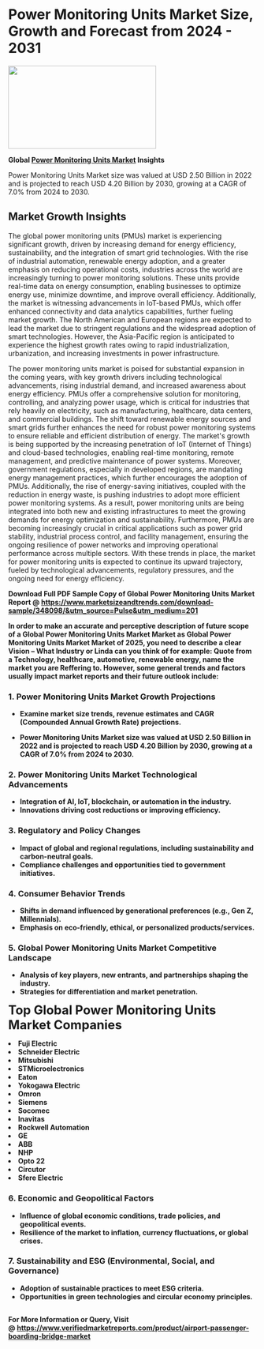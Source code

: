 <H1>Power Monitoring Units Market Size, Growth and Forecast from 2024 - 2031</H1><img class="aligncenter size-medium wp-image-584254" src="https://thirdeyenews.in/wp-content/uploads/2024/09/Global-Market-Research-300x168.jpeg" alt="" width="300" height="168" /><p><strong>Global&nbsp;<a href="https://www.marketsizeandtrends.com/download-sample/348098/&amp;utm_source=Pulse&amp;utm_medium=201">Power Monitoring Units Market</a> Insights</strong></p><p>Power Monitoring Units Market size was valued at USD 2.50 Billion in 2022 and is projected to reach USD 4.20 Billion by 2030, growing at a CAGR of 7.0% from 2024 to 2030.</p><p><h2>Market Growth Insights</h2> <p>The global power monitoring units (PMUs) market is experiencing significant growth, driven by increasing demand for energy efficiency, sustainability, and the integration of smart grid technologies. With the rise of industrial automation, renewable energy adoption, and a greater emphasis on reducing operational costs, industries across the world are increasingly turning to power monitoring solutions. These units provide real-time data on energy consumption, enabling businesses to optimize energy use, minimize downtime, and improve overall efficiency. Additionally, the market is witnessing advancements in IoT-based PMUs, which offer enhanced connectivity and data analytics capabilities, further fueling market growth. The North American and European regions are expected to lead the market due to stringent regulations and the widespread adoption of smart technologies. However, the Asia-Pacific region is anticipated to experience the highest growth rates owing to rapid industrialization, urbanization, and increasing investments in power infrastructure.</p> <p><strong></strong></p> <p>The power monitoring units market is poised for substantial expansion in the coming years, with key growth drivers including technological advancements, rising industrial demand, and increased awareness about energy efficiency. PMUs offer a comprehensive solution for monitoring, controlling, and analyzing power usage, which is critical for industries that rely heavily on electricity, such as manufacturing, healthcare, data centers, and commercial buildings. The shift toward renewable energy sources and smart grids further enhances the need for robust power monitoring systems to ensure reliable and efficient distribution of energy. The market's growth is being supported by the increasing penetration of IoT (Internet of Things) and cloud-based technologies, enabling real-time monitoring, remote management, and predictive maintenance of power systems. Moreover, government regulations, especially in developed regions, are mandating energy management practices, which further encourages the adoption of PMUs. Additionally, the rise of energy-saving initiatives, coupled with the reduction in energy waste, is pushing industries to adopt more efficient power monitoring systems. As a result, power monitoring units are being integrated into both new and existing infrastructures to meet the growing demands for energy optimization and sustainability. Furthermore, PMUs are becoming increasingly crucial in critical applications such as power grid stability, industrial process control, and facility management, ensuring the ongoing resilience of power networks and improving operational performance across multiple sectors. With these trends in place, the market for power monitoring units is expected to continue its upward trajectory, fueled by technological advancements, regulatory pressures, and the ongoing need for energy efficiency.</p> <p><strong></p><p><span class=""><strong>Download Full PDF Sample Copy of Global Power Monitoring Units Market Report</strong> @ <a href="https://www.marketsizeandtrends.com/download-sample/348098/&amp;utm_source=Pulse&amp;utm_medium=201" target="_blank">https://www.marketsizeandtrends.com/download-sample/348098/&amp;utm_source=Pulse&amp;utm_medium=201</a></span></p><p>In order to make an accurate and perceptive description of future scope of a Global&nbsp;Power Monitoring Units Market Market as Global&nbsp;Power Monitoring Units Market Market of 2025, you need to describe a clear Vision &ndash; What Industry or Linda can you think of for example: Quote from a Technology, healthcare, automotive, renewable energy, name the market you are Reffering to. However, some general trends and factors usually impact market reports and their future outlook include:</p><h3>1.&nbsp;<strong>Power Monitoring Units Market Growth Projections</strong></h3><ul><li>Examine market size trends, revenue estimates and CAGR (Compounded Annual Growth Rate) projections.</li><li><p>Power Monitoring Units Market size was valued at USD 2.50 Billion in 2022 and is projected to reach USD 4.20 Billion by 2030, growing at a CAGR of 7.0% from 2024 to 2030.</p></li></ul><h3>2.&nbsp;<strong>Power Monitoring Units Market Technological Advancements</strong></h3><ul><li>Integration of AI, IoT, blockchain, or automation in the industry.</li><li>Innovations driving cost reductions or improving efficiency.</li></ul><h3>3.&nbsp;<strong>Regulatory and Policy Changes</strong></h3><ul><li>Impact of global and regional regulations, including sustainability and carbon-neutral goals.</li><li>Compliance challenges and opportunities tied to government initiatives.</li></ul><h3>4.&nbsp;<strong>Consumer Behavior Trends</strong></h3><ul><li>Shifts in demand influenced by generational preferences (e.g., Gen Z, Millennials).</li><li>Emphasis on eco-friendly, ethical, or personalized products/services.</li></ul><h3>5.&nbsp;<strong>Global Power Monitoring Units Market Competitive Landscape</strong></h3><ul><li>Analysis of key players, new entrants, and partnerships shaping the industry.</li><li>Strategies for differentiation and market penetration.</li></ul><p data-pm-slice="1 1 []"><span style="color: inherit; font-family: inherit; font-size: 25px;">Top Global Power Monitoring Units Market Companies</span></p><div class="" data-test-id=""><p><li>Fuji Electric</li><li> Schneider Electric</li><li> Mitsubishi</li><li> STMicroelectronics</li><li> Eaton</li><li> Yokogawa Electric</li><li> Omron</li><li> Siemens</li><li> Socomec</li><li> Inavitas</li><li> Rockwell Automation</li><li> GE</li><li> ABB</li><li> NHP</li><li> Opto 22</li><li> Circutor</li><li> Sfere Electric</li></p></div><h3>6.&nbsp;<strong>Economic and Geopolitical Factors</strong></h3><ul><li>Influence of global economic conditions, trade policies, and geopolitical events.</li><li>Resilience of the market to inflation, currency fluctuations, or global crises.</li></ul><h3>7.&nbsp;<strong>Sustainability and ESG (Environmental, Social, and Governance)</strong></h3><ul><li>Adoption of sustainable practices to meet ESG criteria.</li><li>Opportunities in green technologies and circular economy principles.</li></ul><h2><strong style="font-size: 14px;">For More Information or Query, Visit @&nbsp;</strong><a style="background-color: #ffffff; font-size: 14px;" href="https://www.marketsizeandtrends.com/report/power-monitoring-units-market/" target="_blank">https://www.verifiedmarketreports.com/product/airport-passenger-boarding-bridge-market</a></h2>
